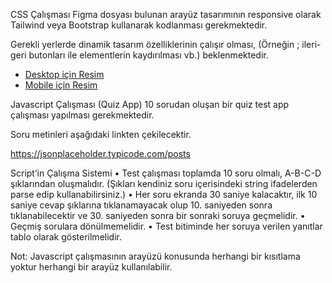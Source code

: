 CSS Çalışması
Figma dosyası bulunan arayüz tasarımının responsive olarak Tailwind veya Bootstrap kullanarak kodlanması gerekmektedir.

Gerekli yerlerde dinamik tasarım özelliklerinin çalışır olması, (Örneğin ; ileri-geri butonları ile elementlerin kaydırılması vb.) beklenmektedir.

- [Desktop için Resim](./assets/Desktop.jpg)
- [Mobile için Resim](./assets/Mobile.jpg)

 

Javascript Çalışması (Quiz App)
10 sorudan oluşan bir quiz test app çalışması yapılması gerekmektedir.

Soru metinleri aşağıdaki linkten çekilecektir.

https://jsonplaceholder.typicode.com/posts

 

Script’in Çalışma Sistemi
• Test çalışması toplamda 10 soru olmalı, A-B-C-D şıklarından oluşmalıdır. (Şıkları kendiniz soru içerisindeki string ifadelerden parse edip kullanabilirsiniz.)
• Her soru ekranda 30 saniye kalacaktır, ilk 10 saniye cevap şıklarına tıklanamayacak olup 10. saniyeden sonra tıklanabilecektir ve 30. saniyeden sonra bir sonraki soruya geçmelidir.
• Geçmiş sorulara dönülmemelidir.
• Test bitiminde her soruya verilen yanıtlar tablo olarak gösterilmelidir.

Not: Javascript çalışmasının arayüzü konusunda herhangi bir kısıtlama yoktur herhangi bir arayüz kullanılabilir.